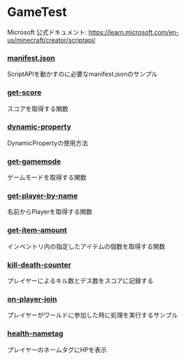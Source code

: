 # GameTest
Microsoft 公式ドキュメント: https://learn.microsoft.com/en-us/minecraft/creator/scriptapi/

### [manifest.json](./manifest.md)
ScriptAPIを動かすのに必要なmanifest.jsonのサンプル

### [get-score](./get-score.md)
スコアを取得する関数

### [dynamic-property](./dynamic-property.md)
DynamicPropertyの使用方法

### [get-gamemode](./get-gamemode.md)
ゲームモードを取得する関数

### [get-player-by-name](./get-player-by-name.md)
名前からPlayerを取得する関数

### [get-item-amount](./get-item-amount.md)
インベントリ内の指定したアイテムの個数を取得する関数

### [kill-death-counter](./kill-death-counter.md)
プレイヤーによるキル数とデス数をスコアに記録する

### [on-player-join](./on-player-join.md)
プレイヤーがワールドに参加した時に処理を実行するサンプル

### [health-nametag](./health-nametag.md)
プレイヤーのネームタグにHPを表示
